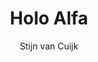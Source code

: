 ---
title: "Holo Alfa"
github: https://github.com/stijnvc/holo-alfa
demo: http://stijnvc.github.io/holo-alfa/
author: Stijn van Cuijk
draft: true
ssg:
  - Jekyll
cms:
  - No Cms
---